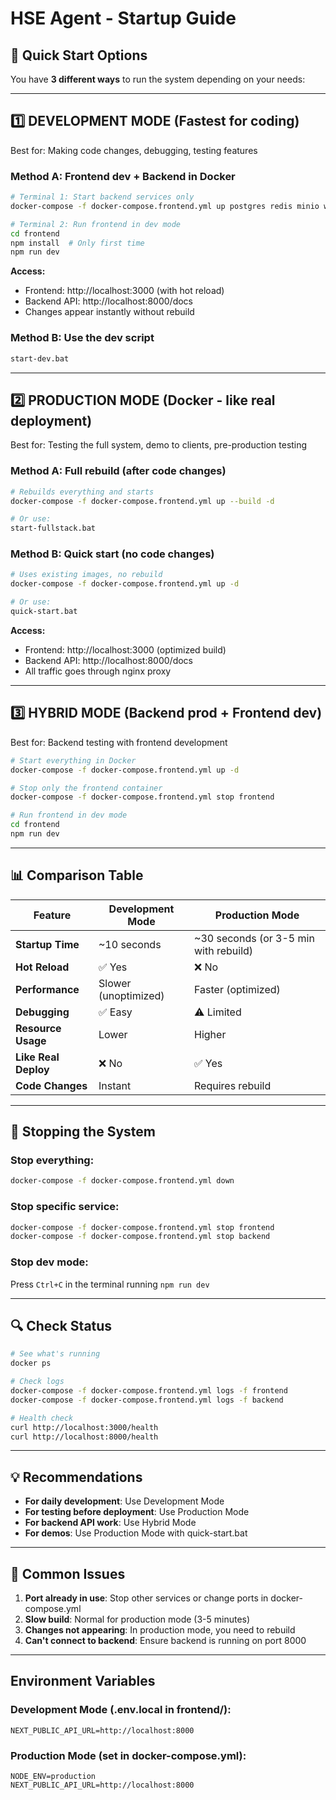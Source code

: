 # HSE Agent - Startup Guide

## 🚀 Quick Start Options

You have **3 different ways** to run the system depending on your needs:

---

## 1️⃣ **DEVELOPMENT MODE** (Fastest for coding)
Best for: Making code changes, debugging, testing features

### Method A: Frontend dev + Backend in Docker
```bash
# Terminal 1: Start backend services only
docker-compose -f docker-compose.frontend.yml up postgres redis minio weaviate transformers backend

# Terminal 2: Run frontend in dev mode
cd frontend
npm install  # Only first time
npm run dev
```

**Access:**
- Frontend: http://localhost:3000 (with hot reload)
- Backend API: http://localhost:8000/docs
- Changes appear instantly without rebuild

### Method B: Use the dev script
```bash
start-dev.bat
```

---

## 2️⃣ **PRODUCTION MODE** (Docker - like real deployment)
Best for: Testing the full system, demo to clients, pre-production testing

### Method A: Full rebuild (after code changes)
```bash
# Rebuilds everything and starts
docker-compose -f docker-compose.frontend.yml up --build -d

# Or use:
start-fullstack.bat
```

### Method B: Quick start (no code changes)
```bash
# Uses existing images, no rebuild
docker-compose -f docker-compose.frontend.yml up -d

# Or use:
quick-start.bat
```

**Access:**
- Frontend: http://localhost:3000 (optimized build)
- Backend API: http://localhost:8000/docs
- All traffic goes through nginx proxy

---

## 3️⃣ **HYBRID MODE** (Backend prod + Frontend dev)
Best for: Backend testing with frontend development

```bash
# Start everything in Docker
docker-compose -f docker-compose.frontend.yml up -d

# Stop only the frontend container
docker-compose -f docker-compose.frontend.yml stop frontend

# Run frontend in dev mode
cd frontend
npm run dev
```

---

## 📊 Comparison Table

| Feature | Development Mode | Production Mode |
|---------|-----------------|-----------------|
| **Startup Time** | ~10 seconds | ~30 seconds (or 3-5 min with rebuild) |
| **Hot Reload** | ✅ Yes | ❌ No |
| **Performance** | Slower (unoptimized) | Faster (optimized) |
| **Debugging** | ✅ Easy | ⚠️ Limited |
| **Resource Usage** | Lower | Higher |
| **Like Real Deploy** | ❌ No | ✅ Yes |
| **Code Changes** | Instant | Requires rebuild |

---

## 🛑 Stopping the System

### Stop everything:
```bash
docker-compose -f docker-compose.frontend.yml down
```

### Stop specific service:
```bash
docker-compose -f docker-compose.frontend.yml stop frontend
docker-compose -f docker-compose.frontend.yml stop backend
```

### Stop dev mode:
Press `Ctrl+C` in the terminal running `npm run dev`

---

## 🔍 Check Status

```bash
# See what's running
docker ps

# Check logs
docker-compose -f docker-compose.frontend.yml logs -f frontend
docker-compose -f docker-compose.frontend.yml logs -f backend

# Health check
curl http://localhost:3000/health
curl http://localhost:8000/health
```

---

## 💡 Recommendations

- **For daily development**: Use Development Mode
- **For testing before deployment**: Use Production Mode  
- **For backend API work**: Use Hybrid Mode
- **For demos**: Use Production Mode with quick-start.bat

---

## 🚨 Common Issues

1. **Port already in use**: Stop other services or change ports in docker-compose.yml
2. **Slow build**: Normal for production mode (3-5 minutes)
3. **Changes not appearing**: In production mode, you need to rebuild
4. **Can't connect to backend**: Ensure backend is running on port 8000

---

## Environment Variables

### Development Mode (.env.local in frontend/):
```
NEXT_PUBLIC_API_URL=http://localhost:8000
```

### Production Mode (set in docker-compose.yml):
```
NODE_ENV=production
NEXT_PUBLIC_API_URL=http://localhost:8000
```